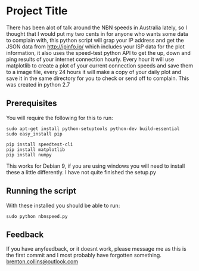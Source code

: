 # Project Title
There has been alot of talk around the NBN speeds in Australia lately, so I thought that I would put my two cents
in for anyone who wants some data to complain with, this python script will grap your IP address and get the JSON data from
http://ipinfo.io/ which includes your ISP data for the plot information, it also uses the speed-test python API 
to get the up, down and ping results of your internet connection hourly.
Every hour it will use matplotlib to create a plot of your current connection speeds and save them to a image file,
every 24 hours it will make a copy of your daily plot and save it in the same directory for you to check or send off to complain.
This was created in python 2.7

## Prerequisites

You will require the following for this to run:
```
sudo apt-get install python-setuptools python-dev build-essential 
sudo easy_install pip 

pip install speedtest-cli
pip install matplotlib
pip install numpy

```
This works for Debian 9, if you are using windows you will need to install these a little differently.
I have not quite finished the setup.py 
## Running the script
With these installed you should be able to run:
```
sudo python nbnspeed.py

```


## Feedback

If you have anyfeedback, or it doesnt work, please message me as this is the first commit and I most probably have forgotten something.
brenton.collins@outlook.com
